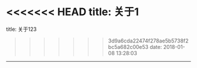 <<<<<<< HEAD
title: 关于1
=======
title: 关于123
>>>>>>> 3d9a6cda22474f278ae5b5738f2bc5a682c00e53
date: 2018-01-08 13:28:03
---
